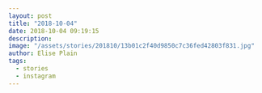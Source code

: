 ```yaml
---
layout: post
title: "2018-10-04"
date: 2018-10-04 09:19:15
description: 
image: "/assets/stories/201810/13b01c2f40d9850c7c36fed42803f831.jpg"
author: Elise Plain
tags: 
  - stories
  - instagram
---
```



<p></p>
